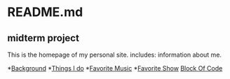 # README.md
## midterm project
This is the homepage of my personal site.
includes:  information about me.

*[Background](./BACKGROUND.md)
*[Things I do](./THINGS-I-DO.md)
*[Favorite Music](./FAVORITE-MUSIC.md)
*[Favorite Show](./FavoriteShows.md)
[Block Of Code](./BlockOfCode.md)
